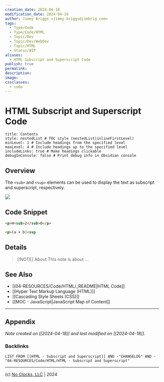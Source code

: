 ```yaml
---
creation_date: 2024-04-18
modification_date: 2024-04-18
author: Jimmy Briggs <jimmy.briggs@jimbrig.com>
tags:
  - Type/Code
  - Type/Code/HTML
  - Topic/Dev
  - Topic/Dev/WebDev
  - Topic/HTML
  - Status/WIP
aliases:
  - HTML Subscript and Superscript Code
publish: true
permalink:
description:
image:
cssclasses:
  - code
---
```


# HTML Subscript and Superscript Code

```table-of-contents
title: Contents 
style: nestedList # TOC style (nestedList|inlineFirstLevel)
minLevel: 1 # Include headings from the specified level
maxLevel: 4 # Include headings up to the specified level
includeLinks: true # Make headings clickable
debugInConsole: false # Print debug info in Obsidian console
```

## Overview

The `<sub>` and `<sup>` elements can be used to display the text as subscript and superscript, respectively.

![](https://i.imgur.com/J2ICIrX.png)


## Code Snippet

```html
<p>H<sub>2</sub>O</p>

<p>(a + b)<sup
```

## Details

> [!NOTE] About
> This note is about ...

## See Also

- [[04-RESOURCES/Code/HTML/_README|HTML Code]]
- [[Hyper Text Markup Language (HTML)]]
- [[Cascading Style Sheets (CSS)]]
- [[MOC - JavaScript|JavaScript Map of Content]]


***

## Appendix

*Note created on [[2024-04-18]] and last modified on [[2024-04-18]].*

### Backlinks

```dataview
LIST FROM [[HTML - Subscript and Superscript]] AND -"CHANGELOG" AND -"04-RESOURCES/Code/HTML/HTML - Subscript and Superscript"
```

***

(c) [No Clocks, LLC](https://github.com/noclocks) | 2024